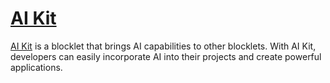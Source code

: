 # [AI Kit](./blocklets/ai-kit/README.md)

[AI Kit](./blocklets/ai-kit/README.md) is a blocklet that brings AI capabilities to other blocklets. With AI Kit, developers can easily incorporate AI into their projects and create powerful applications.

